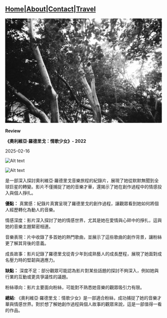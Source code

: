 [Home](index.md)|[About](about.md)|[Contact](contact.md)|[Travel](travel.md)
---
![logo](/assets/images/IMG_0034.jpg)


**Review**

**《奧利維亞·羅德里戈：情歌少女》- 2022**


2025-02-16

![Alt text](https://res.cloudinary.com/du61cacui/image/upload/w_300/v1739638675/pli_ydde0n.jpg)

![Alt text](https://res.cloudinary.com/du61cacui/image/upload/w_300/v1739640668/9hszzxzg_nrbdxo.png)

是一部深入探討奧利維亞·羅德里戈音樂旅程的紀錄片，展現了她從默默無聞到全球巨星的轉變。影片不僅捕捉了她的音樂才華，還揭示了她在創作過程中的情感投入與個人掙扎。


**優點：**
真實感：紀錄片真實呈現了羅德里戈的創作過程，讓觀眾看到她如何將個人經歷轉化為動人的音樂。

情感深度：影片深入探討了她的情感世界，尤其是她在愛情與心碎中的掙扎，這與她的音樂主題緊密相連。

音樂表現：片中收錄了多首她的熱門歌曲，並展示了這些歌曲的創作背景，讓粉絲更了解其背後的意義。

成長故事：影片記錄了羅德里戈從青少年到成熟藝人的成長歷程，展現了她面對成名壓力時的堅韌與適應力。


**缺點：**
深度不足：部分觀眾可能認為影片對某些話題的探討不夠深入，例如她與行業的互動或更具爭議性的議題。

粉絲導向：影片主要面向粉絲，可能對不熟悉她音樂的觀眾吸引力有限。

**總結:**
《奧利維亞·羅德里戈：情歌少女》是一部適合粉絲，成功捕捉了她的音樂才華與情感世界。對於想了解她創作過程與個人故事的觀眾來說，這是一部值得一看的作品。
